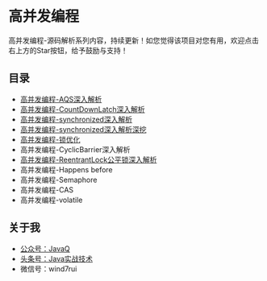 # 高并发编程
高并发编程-源码解析系列内容，持续更新！如您觉得该项目对您有用，欢迎点击右上方的Star按钮，给予鼓励与支持！

## 目录

* [高并发编程-AQS深入解析](https://mp.weixin.qq.com/s/91W0bEqBNIZaqFnpdrLXfA)
* [高并发编程-CountDownLatch深入解析](https://mp.weixin.qq.com/s/jWI5rLwDB2yZIC3tPn5Vog)
* [高并发编程-synchronized深入解析](https://github.com/wind7rui/HighConcurrency/blob/master/synchronized.md)
* [高并发编程-synchronized深入解析深挖](https://github.com/wind7rui/HighConcurrency/blob/master/synchronized-ext.md)
* [高并发编程-锁优化](https://github.com/wind7rui/HighConcurrency/blob/master/lock-optimization.md)
* 高并发编程-CyclicBarrier深入解析
* [高并发编程-ReentrantLock公平锁深入解析](https://github.com/wind7rui/HighConcurrency/blob/master/ReentrantLock-fair.md)
* 高并发编程-Happens before
* 高并发编程-Semaphore
* 高并发编程-CAS
* 高并发编程-volatile

## 关于我
* [公众号：JavaQ](https://mp.weixin.qq.com/s/QE2PY9B4iFFV9gCabkJzcw?_blank)
* [头条号：Java实战技术](https://www.toutiao.com/c/user/62859607968/#mid=1575311975640078)
* 微信号：wind7rui


